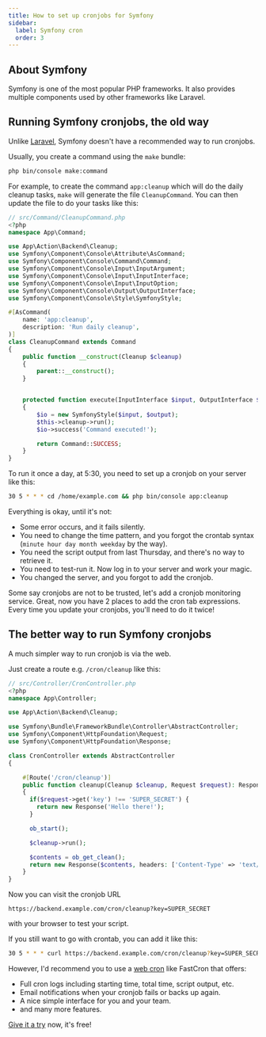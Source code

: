 ```yaml
---
title: How to set up cronjobs for Symfony
sidebar:
  label: Symfony cron
  order: 3
---
```


## About Symfony

Symfony is one of the most popular PHP frameworks.
It also provides multiple components used by other frameworks like Laravel.

## Running Symfony cronjobs, the old way

Unlike [Laravel](/tutorials/laravel-cron), Symfony doesn't have a recommended way to run cronjobs.

Usually, you create a command using the `make` bundle:

```bash
php bin/console make:command
```

For example, to create the command `app:cleanup` which will do the daily cleanup tasks,
`make` will generate the file `CleanupCommand`.
You can then update the file to do your tasks like this:

```php 
// src/Command/CleanupCommand.php
<?php
namespace App\Command;

use App\Action\Backend\Cleanup;
use Symfony\Component\Console\Attribute\AsCommand;
use Symfony\Component\Console\Command\Command;
use Symfony\Component\Console\Input\InputArgument;
use Symfony\Component\Console\Input\InputInterface;
use Symfony\Component\Console\Input\InputOption;
use Symfony\Component\Console\Output\OutputInterface;
use Symfony\Component\Console\Style\SymfonyStyle;

#[AsCommand(
    name: 'app:cleanup',
    description: 'Run daily cleanup',
)]
class CleanupCommand extends Command
{
    public function __construct(Cleanup $cleanup)
    {
        parent::__construct();
    }


    protected function execute(InputInterface $input, OutputInterface $output): int
    {
        $io = new SymfonyStyle($input, $output);
        $this->cleanup->run();
        $io->success('Command executed!');

        return Command::SUCCESS;
    }
}
```

To run it once a day, at 5:30, you need to set up a cronjob on your server like this:

```sh
30 5 * * * cd /home/example.com && php bin/console app:cleanup
```

Everything is okay, until it's not:
- Some error occurs, and it fails silently.
- You need to change the time pattern, and you forgot the crontab syntax (`minute hour day month weekday` by the way).
- You need the script output from last Thursday, and there's no way to retrieve it.
- You need to test-run it. Now log in to your server and work your magic.
- You changed the server, and you forgot to add the cronjob.

Some say cronjobs are not to be trusted, let's add a cronjob monitoring service.
Great, now you have 2 places to add the cron tab expressions.
Every time you update your cronjobs, you'll need to do it twice!

## The better way to run Symfony cronjobs

A much simpler way to run cronjob is via the web.

Just create a route e.g. `/cron/cleanup` like this:

```php 
// src/Controller/CronController.php
<?php
namespace App\Controller;

use App\Action\Backend\Cleanup;

use Symfony\Bundle\FrameworkBundle\Controller\AbstractController;
use Symfony\Component\HttpFoundation\Request;
use Symfony\Component\HttpFoundation\Response;

class CronController extends AbstractController
{

    #[Route('/cron/cleanup')]
    public function cleanup(Cleanup $cleanup, Request $request): Response
    {
      if($request->get('key') !== 'SUPER_SECRET') {
        return new Response('Hello there!');
      }

      ob_start();

      $cleanup->run();

      $contents = ob_get_clean();
      return new Response($contents, headers: ['Content-Type' => 'text/plain']);
    }
}
```

Now you can visit the cronjob URL
```
https://backend.example.com/cron/cleanup?key=SUPER_SECRET
```
with your browser to test your script.

If you still want to go with crontab, you can add it like this:
```sh
30 5 * * * curl https://backend.example.com/cron/cleanup?key=SUPER_SECRET
```

However, I'd recommend you to use a [web cron](/) like FastCron that offers:

- Full cron logs including starting time, total time, script output, etc.
- Email notifications when your cronjob fails or backs up again.
- A nice simple interface for you and your team.
- and many more features.

[Give it a try](https://app.fastcron.com/signup) now, it's free!